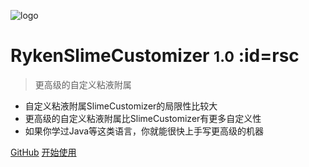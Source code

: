 <!-- _coverpage.md -->

![logo](https://cdn.jsdelivr.net/gh/SlimefunReloadingProject/RykenSlimeCustomizer-Wiki@master/images/logo.svg)

# RykenSlimeCustomizer <small>1.0</small> :id=rsc

> 更高级的自定义粘液附属

- 自定义粘液附属SlimeCustomizer的局限性比较大
- 更高级的自定义粘液附属比SlimeCustomizer有更多自定义性
- 如果你学过Java等这类语言，你就能很快上手写更高级的机器

[GitHub](https://github.com/SlimefunReloadingProject/RykenSlimeCustomizer)
[开始使用](Home)